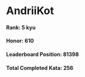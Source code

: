 # AndriiKot  
#### Rank: 5 kyu  
#### Honor: 610  
#### Leaderboard Position: 81398  
#### Total Completed Kata: 256
